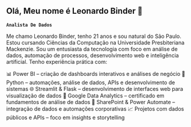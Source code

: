 ## Olá, Meu nome é Leonardo Binder 👋

**`Analista De Dados`**

Me chamo Leonardo Binder, tenho 21 anos e sou natural do São Paulo. Estou cursando Ciências da Computação na Universidade Presbiteriana Mackenzie. Sou um entusiasta da tecnologia com foco em análise de dados, automação de processos, desenvolvimento web e inteligência artificial. Tenho experiência prática com:

📊 Power BI – criação de dashboards interativos e análises de negócio
🐍 Python – automações, análise de dados, APIs e desenvolvimento de sistemas
🌐 Streamlit & Flask – desenvolvimento de interfaces web para visualização de dados
🧠 Google Data Analytics – certificado em fundamentos de análise de dados
🔄 SharePoint & Power Automate – integração de dados e automações corporativas
📈 Projetos com dados públicos e APIs – foco em insights e storytelling

